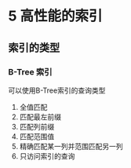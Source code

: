 # 5 高性能的索引

## 索引的类型

### B-Tree 索引

可以使用B-Tree索引的查询类型
1. 全值匹配
2. 匹配最左前缀
3. 匹配列前缀
4. 匹配范围值
5. 精确匹配某一列并范围匹配另一列
6. 只访问索引的查询

